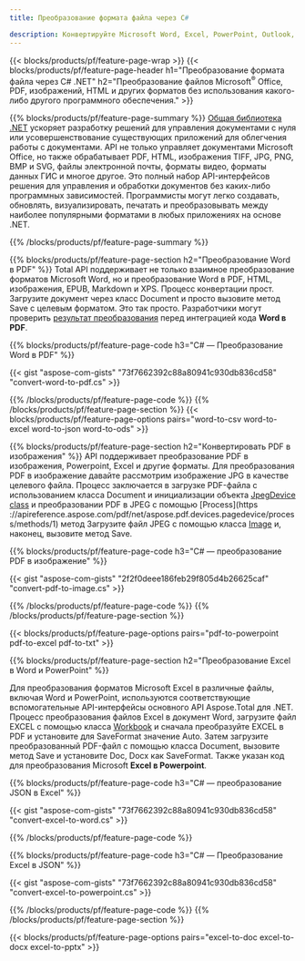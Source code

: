 ```yaml
---
title: Преобразование формата файла через C# 

description: Конвертируйте Microsoft Word, Excel, PowerPoint, Outlook, PDF, HTML, 3D-изображения, диаграммы, форматы видео и многие другие популярные файлы всего несколькими строками кода C#.
---
```


{{< blocks/products/pf/feature-page-wrap >}}
{{< blocks/products/pf/feature-page-header h1="Преобразование формата файла через C# .NET" h2="Преобразование файлов Microsoft<sup>&reg;</sup> Office, PDF, изображений, HTML и других форматов без использования какого-либо другого программного обеспечения." >}}

{{% blocks/products/pf/feature-page-summary %}}
[Общая библиотека .NET](https://products.aspose.com/total/net/) ускоряет разработку решений для управления документами с нуля или усовершенствование существующих приложений для облегчения работы с документами. API не только управляет документами Microsoft Office, но также обрабатывает PDF, HTML, изображения TIFF, JPG, PNG, BMP и SVG, файлы электронной почты, форматы видео, форматы данных ГИС и многое другое. Это полный набор API-интерфейсов решения для управления и обработки документов без каких-либо программных зависимостей. Программисты могут легко создавать, обновлять, визуализировать, печатать и преобразовывать между наиболее популярными форматами в любых приложениях на основе .NET.

{{% /blocks/products/pf/feature-page-summary  %}}

{{% blocks/products/pf/feature-page-section  h2="Преобразование Word в PDF" %}}
Total API поддерживает не только взаимное преобразование форматов Microsoft Word, но и преобразование Word в PDF, HTML, изображения, EPUB, Markdown и XPS. Процесс конвертации прост. Загрузите документ через класс Document и просто вызовите метод Save с целевым форматом. Это так просто. Разработчики могут проверить [результат преобразования](https://products.aspose.com/words/net/conversion/word-to-pdf/) перед интеграцией кода **Word в PDF**.


{{% blocks/products/pf/feature-page-code h3="C# — Преобразование Word в PDF" %}}

{{< gist "aspose-com-gists" "73f7662392c88a80941c930db836cd58" "convert-word-to-pdf.cs" >}}

{{% /blocks/products/pf/feature-page-code  %}}
{{% /blocks/products/pf/feature-page-section %}}
{{< blocks/products/pf/feature-page-options pairs="word-to-csv word-to-excel word-to-json word-to-ods" >}}


{{% blocks/products/pf/feature-page-section  h2="Конвертировать PDF в изображения" %}}
API поддерживает преобразование PDF в изображения, Powerpoint, Excel и другие форматы. Для преобразования PDF в изображение давайте рассмотрим изображение JPG в качестве целевого файла. Процесс заключается в загрузке PDF-файла с использованием класса Document и инициализации объекта [JpegDevice class](https://reference.aspose.com/pdf/net/aspose.pdf.devices/jpegdevice) и преобразовании PDF в JPEG с помощью [Process](https ://apireference.aspose.com/pdf/net/aspose.pdf.devices.pagedevice/process/methods/1) метод
Загрузите файл JPEG с помощью класса [Image](https://reference.aspose.com/imaging/net/aspose.imaging/image) и, наконец, вызовите метод Save.

{{% blocks/products/pf/feature-page-code h3="С# — преобразование PDF в изображение" %}}

{{< gist "aspose-com-gists" "2f2f0deee186feb29f805d4b26625caf" "convert-pdf-to-image.cs" >}}


{{% /blocks/products/pf/feature-page-code  %}}
{{% /blocks/products/pf/feature-page-section %}}

{{< blocks/products/pf/feature-page-options pairs="pdf-to-powerpoint pdf-to-excel pdf-to-txt" >}}

{{% blocks/products/pf/feature-page-section  h2="Преобразование Excel в Word и PowerPoint" %}}

Для преобразования форматов Microsoft Excel в различные файлы, включая Word и PowerPoint, используются соответствующие вспомогательные API-интерфейсы основного API Aspose.Total для .NET. Процесс преобразования файлов Excel в документ Word, загрузите файл EXCEL с помощью класса [Workbook](https://reference.aspose.com/cells/net/aspose.cells/workbook) и сначала преобразуйте EXCEL в PDF и установите для SaveFormat значение Auto. Затем загрузите преобразованный PDF-файл с помощью класса Document, вызовите метод Save и установите Doc, Docx как SaveFormat. Также указан код для преобразования Microsoft **Excel в Powerpoint**.

{{% blocks/products/pf/feature-page-code h3="С# — преобразование JSON в Excel" %}}

{{< gist "aspose-com-gists" "73f7662392c88a80941c930db836cd58" "convert-excel-to-word.cs" >}}

{{% /blocks/products/pf/feature-page-code %}}

{{% blocks/products/pf/feature-page-code h3="С# — Преобразование Excel в JSON" %}}

{{< gist "aspose-com-gists" "73f7662392c88a80941c930db836cd58" "convert-excel-to-powerpoint.cs" >}}

{{% /blocks/products/pf/feature-page-code %}}
{{% /blocks/products/pf/feature-page-section %}}

{{< blocks/products/pf/feature-page-options pairs="excel-to-doc excel-to-docx excel-to-pptx" >}}